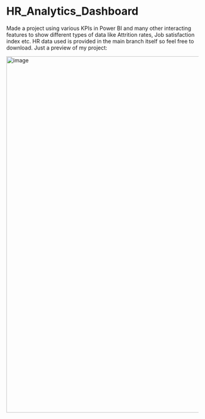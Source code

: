 # HR_Analytics_Dashboard
Made a project using various KPIs in Power BI and many other interacting features to show different types of data like Attrition rates, Job satisfaction index etc.
HR data used is provided in the main branch itself so feel free to download.
Just a preview of my project:

<img width="932" alt="image" src="https://github.com/Regan17/HR_Analytics_Dashboard/assets/100128424/2642a214-376f-4589-b2ef-8a244ada60b6">

